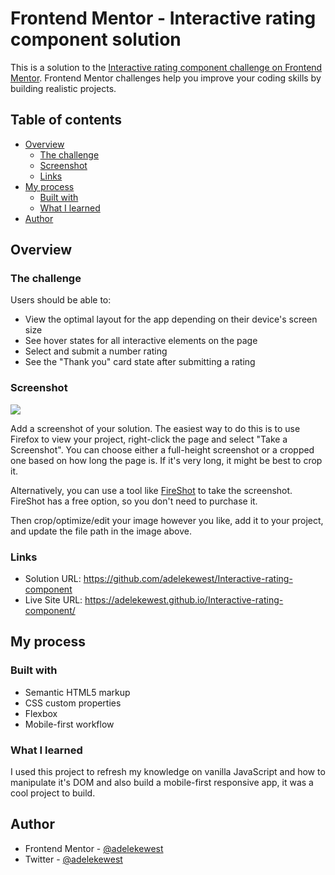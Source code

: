 # Frontend Mentor - Interactive rating component solution

This is a solution to the [Interactive rating component challenge on Frontend Mentor](https://www.frontendmentor.io/challenges/interactive-rating-component-koxpeBUmI). Frontend Mentor challenges help you improve your coding skills by building realistic projects. 

## Table of contents

- [Overview](#overview)
  - [The challenge](#the-challenge)
  - [Screenshot](#screenshot)
  - [Links](#links)
- [My process](#my-process)
  - [Built with](#built-with)
  - [What I learned](#what-i-learned)
- [Author](#author)


## Overview

### The challenge

Users should be able to:

- View the optimal layout for the app depending on their device's screen size
- See hover states for all interactive elements on the page
- Select and submit a number rating
- See the "Thank you" card state after submitting a rating

### Screenshot

![](./screenshot.jpg)

Add a screenshot of your solution. The easiest way to do this is to use Firefox to view your project, right-click the page and select "Take a Screenshot". You can choose either a full-height screenshot or a cropped one based on how long the page is. If it's very long, it might be best to crop it.

Alternatively, you can use a tool like [FireShot](https://getfireshot.com/) to take the screenshot. FireShot has a free option, so you don't need to purchase it. 

Then crop/optimize/edit your image however you like, add it to your project, and update the file path in the image above.

### Links

- Solution URL: https://github.com/adelekewest/Interactive-rating-component
- Live Site URL: https://adelekewest.github.io/Interactive-rating-component/
## My process

### Built with

- Semantic HTML5 markup
- CSS custom properties
- Flexbox
- Mobile-first workflow


### What I learned
I used this project to refresh my knowledge on vanilla JavaScript and how to manipulate it's DOM and also build a mobile-first responsive app, it was a cool project to build.

## Author
- Frontend Mentor - [@adelekewest](https://www.frontendmentor.io/profile/adelekewest)
- Twitter - [@adelekewest](https://www.twitter.com/adelekewest)

